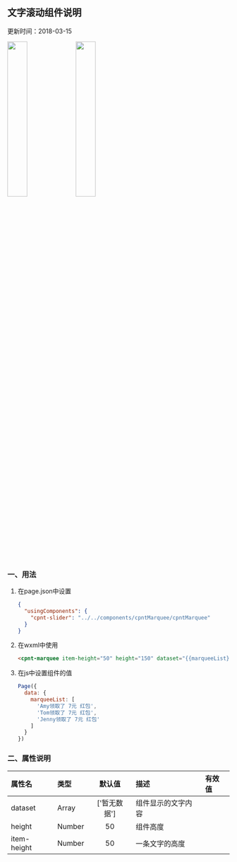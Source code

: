 ## 文字滚动组件说明
更新时间：2018-03-15

<img src="http://oyd1mgz9y.bkt.clouddn.com/wxapp-components-marquee.gif" width="30%">
<img src="http://oyd1mgz9y.bkt.clouddn.com/wxapp-components-marquee-multi.gif" width="30%">

### 一、用法
1. 在page.json中设置
    ```json
    {
      "usingComponents": {
        "cpnt-slider": "../../components/cpntMarquee/cpntMarquee"
      }
    }
    ```

2. 在wxml中使用
    ```html
    <cpnt-marquee item-height="50" height="150" dataset="{{marqueeList}}"/>
    ```

3. 在js中设置组件的值
    ```javascript
    Page({
      data: {
        marqueeList: [
          'Amy领取了 7元 红包',
          'Tom领取了 7元 红包',
          'Jenny领取了 7元 红包'
        ]
      }
    })
    ```

### 二、属性说明
| 属性名       | 类型    | 默认值       |描述                       |有效值      |
|:----------- |:------- |:-----------:|:------------------------- |:--------- |
| dataset     | Array   | ['暂无数据'] | 组件显示的文字内容          |           |
| height      | Number  | 50          | 组件高度                   |           |
| item-height | Number  | 50          | 一条文字的高度              |           |
